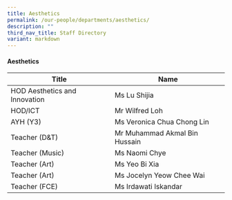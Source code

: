 ```yaml
---
title: Aesthetics
permalink: /our-people/departments/aesthetics/
description: ""
third_nav_title: Staff Directory
variant: markdown
---
```

#### Aesthetics

| Title | Name |
|---|---|
| HOD Aesthetics and Innovation | Ms Lu Shijia |
| HOD/ICT  | Mr Wilfred Loh  |
| AYH (Y3)  | Ms Veronica Chua Chong Lin |
| Teacher (D&T)   | Mr Muhammad Akmal Bin Hussain   |
| Teacher (Music) | Ms Naomi Chye |
| Teacher (Art) | Ms Yeo Bi Xia |
| Teacher (Art) | Ms Jocelyn Yeow Chee Wai |
| Teacher (FCE) | Ms Irdawati Iskandar |